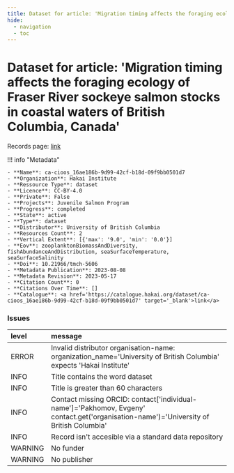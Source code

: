 ```yaml
---
title: Dataset for article: 'Migration timing affects the foraging ecology of Fraser River sockeye salmon stocks in coastal waters of British Columbia, Canada'
hide:
  - navigation
  - toc
---
```


# Dataset for article: 'Migration timing affects the foraging ecology of Fraser River sockeye salmon stocks in coastal waters of British Columbia, Canada'

Records page: <a href='https://catalogue.hakai.org/dataset/ca-cioos_16ae186b-9d99-42cf-b18d-09f9bb0501d7' target='_blank'>link</a>

<div id='map'></div>

!!! info "Metadata"
    
    - **Name**: ca-cioos_16ae186b-9d99-42cf-b18d-09f9bb0501d7 
    - **Organization**: Hakai Institute 
    - **Ressource Type**: dataset 
    - **Licence**: CC-BY-4.0 
    - **Private**: False 
    - **Projects**: Juvenile Salmon Program 
    - **Progress**: completed 
    - **State**: active 
    - **Type**: dataset 
    - **Distributor**: University of British Columbia 
    - **Resources Count**: 2 
    - **Vertical Extent**: [{'max': '9.0', 'min': '0.0'}] 
    - **Eov**: zooplanktonBiomassAndDiversity, fishAbundanceAndDistribution, seaSurfaceTemperature, seaSurfaceSalinity 
    - **Doi**: 10.21966/tmch-5606 
    - **Metadata Publication**: 2023-08-08 
    - **Metadata Revision**: 2023-05-17 
    - **Citation Count**: 0 
    - **Citations Over Time**: [] 
    - **Catalogue**: <a href='https://catalogue.hakai.org/dataset/ca-cioos_16ae186b-9d99-42cf-b18d-09f9bb0501d7' target='_blank'>link</a> 

### Issues

| level   | message                                                                                                                                |
|:--------|:---------------------------------------------------------------------------------------------------------------------------------------|
| ERROR   | Invalid distributor organisation-name: organization_name='University of British Columbia' expects 'Hakai Institute'                    |
| INFO    | Title contains the word dataset                                                                                                        |
| INFO    | Title is greater than 60 characters                                                                                                    |
| INFO    | Contact missing ORCID: contact['individual-name']='Pakhomov, Evgeny' contact.get('organisation-name')='University of British Columbia' |
| INFO    | Record isn't accesible via a standard data repository                                                                                  |
| WARNING | No funder                                                                                                                              |
| WARNING | No publisher                                                                                                                           |

<script>
   document.addEventListener("DOMContentLoaded", function() {
    var map = L.map('map').setView([51.505, -125.09], 5);
    L.tileLayer('https://tile.openstreetmap.org/{z}/{x}/{y}.png', {
        maxZoom: 19,
        attribution: '&copy; <a href="http://www.openstreetmap.org/copyright">OpenStreetMap</a>'
    }).addTo(map);
    var geojsonFeature = {
        "type": "Feature",
        "properties": {
            "name" : "Dataset for article: 'Migration timing affects the foraging ecology of Fraser River sockeye salmon stocks in coastal waters of British Columbia, Canada'"
        },
        "geometry": {'type': 'Polygon', 'coordinates': [[[-125.2, 49.96], [-124.8, 50.0], [-125.2, 50.49], [-126.9, 50.72], [-127.0, 50.62], [-127.0, 50.58], [-126.8, 50.51], [-126.0, 50.39], [-125.5, 50.33], [-125.3, 50.06], [-125.2, 49.96]]]}
    }
    L.geoJSON(geojsonFeature).addTo(map);
   })
</script>